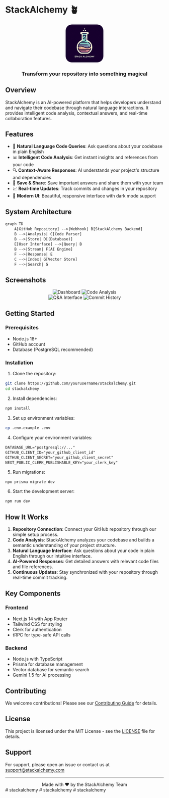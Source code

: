 # StackAlchemy 🪴

<div align="center">
  <img src="public/logo.jpeg" alt="StackAlchemy Logo" width="120" height="120" style="border-radius: 20px"/>
  <h3>Transform your repository into something magical</h3>
</div>

## Overview

StackAlchemy is an AI-powered platform that helps developers understand and navigate their codebase through natural language interactions. It provides intelligent code analysis, contextual answers, and real-time collaboration features.

## Features

- 🤖 **Natural Language Code Queries**: Ask questions about your codebase in plain English
- 📊 **Intelligent Code Analysis**: Get instant insights and references from your code
- 🔍 **Context-Aware Responses**: AI understands your project's structure and dependencies
- 💾 **Save & Share**: Save important answers and share them with your team
- 📈 **Real-time Updates**: Track commits and changes in your repository
- 🎨 **Modern UI**: Beautiful, responsive interface with dark mode support

## System Architecture

```mermaid
graph TD
    A[GitHub Repository] -->|Webhook| B[StackAlchemy Backend]
    B -->|Analysis| C[Code Parser]
    B -->|Store| D[(Database)]
    E[User Interface] -->|Query| B
    B -->|Stream| F[AI Engine]
    F -->|Response| E
    C -->|Index| G[Vector Store]
    F -->|Search| G
```

## Screenshots

<div align="center">
  <img src="docs/images/dashboard.png" alt="Dashboard" width="45%"/>
  <img src="docs/images/code-analysis.png" alt="Code Analysis" width="45%"/>
</div>
<div align="center">
  <img src="docs/images/qa-interface.png" alt="Q&A Interface" width="45%"/>
  <img src="docs/images/commit-history.png" alt="Commit History" width="45%"/>
</div>

## Getting Started

### Prerequisites

- Node.js 18+
- GitHub account
- Database (PostgreSQL recommended)

### Installation

1. Clone the repository:
```bash
git clone https://github.com/yourusername/stackalchemy.git
cd stackalchemy
```

2. Install dependencies:
```bash
npm install
```

3. Set up environment variables:
```bash
cp .env.example .env
```

4. Configure your environment variables:
```env
DATABASE_URL="postgresql://..."
GITHUB_CLIENT_ID="your_github_client_id"
GITHUB_CLIENT_SECRET="your_github_client_secret"
NEXT_PUBLIC_CLERK_PUBLISHABLE_KEY="your_clerk_key"
```

5. Run migrations:
```bash
npx prisma migrate dev
```

6. Start the development server:
```bash
npm run dev
```

## How It Works

1. **Repository Connection**: Connect your GitHub repository through our simple setup process.
2. **Code Analysis**: StackAlchemy analyzes your codebase and builds a semantic understanding of your project structure.
3. **Natural Language Interface**: Ask questions about your code in plain English through our intuitive interface.
4. **AI-Powered Responses**: Get detailed answers with relevant code files and file references.
5. **Continuous Updates**: Stay synchronized with your repository through real-time commit tracking.

## Key Components

### Frontend
- Next.js 14 with App Router
- Tailwind CSS for styling
- Clerk for authentication
- tRPC for type-safe API calls

### Backend
- Node.js with TypeScript
- Prisma for database management
- Vector database for semantic search
- Gemini 1.5 for AI processing

## Contributing

We welcome contributions! Please see our [Contributing Guide](CONTRIBUTING.md) for details.

## License

This project is licensed under the MIT License - see the [LICENSE](LICENSE) file for details.

## Support

For support, please open an issue or contact us at support@stackalchemy.com

---

<div align="center">
  Made with ❤️ by the StackAlchemy Team
</div>
# stackalchemy
# stackalchemy
# stackalchemy
